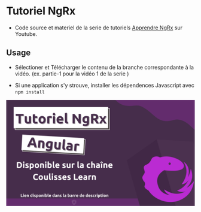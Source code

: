 # Tutoriel NgRx


- Code source et materiel de la serie de tutoriels [Apprendre NgRx](https://youtube.com/playlist?list=PLckzBDi8b8tlYlsjJAb2yoMcmCCvWIGNd) sur Youtube.


## Usage 

- Sélectioner et Télécharger le contenu de la branche correspondante à la vidéo. 
(ex. partie-1 pour la vidéo 1 de la serie )

- Si une application s'y strouve, installer les dépendences Javascript avec `npm install`

<img src="img/cover.png">
